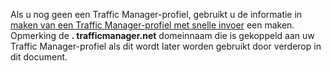 Als u nog geen een Traffic Manager-profiel, gebruikt u de informatie in [maken van een Traffic Manager-profiel met snelle invoer](../articles/traffic-manager/traffic-manager-manage-profiles.md) een maken. Opmerking de **. trafficmanager.net** domeinnaam die is gekoppeld aan uw Traffic Manager-profiel als dit wordt later worden gebruikt door verderop in dit document.

